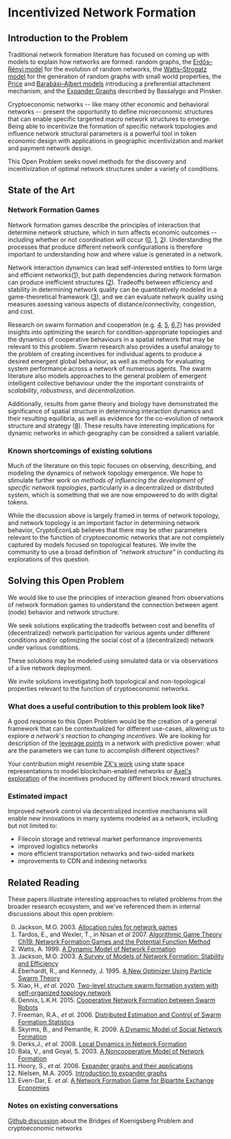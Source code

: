 # Incentivized Network Formation

## Introduction to the Problem

Traditional network formation literature has focused on coming up with models to explain how networks are formed: random graphs, the [Erdős–Rényi model](https://www.renyi.hu/~p_erdos/1959-11.pdf) for the evolution of random networks, the [Watts–Strogatz model](http://worrydream.com/refs/Watts-CollectiveDynamicsOfSmallWorldNetworks.pdf) for the generation of random graphs with small world properties, the [Price](https://www.science.org/doi/10.1126/science.149.3683.510) and  [Barabási–Albert models](https://arxiv.org/abs/cond-mat/0106096) introducing a preferential attachment mechanism, and the [Expander Graphs](http://citeseerx.ist.psu.edu/viewdoc/download?doi=10.1.1.393.1430&rep=rep1&type=pdf) described by Bassalygo and Pinsker. 

Cryptoeconomic networks -- like many other economic and behavioral networks -- present the opportunity to define microeconomic structures that can enable specific targerted macro network structures to emerge. Being able to incentivize the formation of specific network topologies and influence network structural parameters is a powerful tool in token economic design with applications in  geographic incentivization and market and payment network design.

This Open Problem seeks novel methods for the discovery and incentivization of optimal network structures under a variety of conditions.

## State of the Art

### Network Formation Games

Network formation games describe the principles of interaction that determine network structure, which in turn affects economic outcomes -- including whether or not coordination will occur ([0](https://authors.library.caltech.edu/79723/1/sswp1160.pdf), [1](https://dir.ilam.ac.ir/mozafar/gt/s15/Nisan_Non-printable.pdf#page=508), [2](http://citeseerx.ist.psu.edu/viewdoc/download?doi=10.1.1.454.9588&rep=rep1&type=pdf)). Understanding the processes that produce different network configurations is therefore important to understanding how and where value is generated in a network.

Network interaction dynamics can lead self-interested entities to form large and efficient networks([1](https://dir.ilam.ac.ir/mozafar/gt/s15/Nisan_Non-printable.pdf#page=508)), but path dependencies during network formation can produce inefficient structures ([2](http://citeseerx.ist.psu.edu/viewdoc/download?doi=10.1.1.454.9588&rep=rep1&type=pdf)). Tradeoffs between efficiency and stability in determining network quality can be quantitatively modeled in a game-theoretical framework ([3](https://web.stanford.edu/~jacksonm/netsurv.pdf)), and we can evaluate network quality using measures asessing various aspects of distance/connectivity, congestion, and cost. 

Research on swarm formation and cooperation (e.g. [4](http://www.ppgia.pucpr.br/~alceu/mestrado/aula3/PSO_2.pdf), [5](https://www.sciencedirect.com/science/article/pii/S0925231219316558), [6](http://utpedia.utp.edu.my/16515/),[7](https://ieeexplore.ieee.org/abstract/document/1655446)) has provided insights into optimizing the search for condition-appropriate topologies and the dynamics of cooperative behaviours in a spatial network that may be relevant to this problem. Swarm research also provides a useful analogy to the problem of creating incentives for individual agents to produce a desired emergent global behaviour, as well as methods for evaluating system performance across a network of numerous agents. The swarm literature also models approaches to the general problem of emergent intelligent collective behaviour under the the important constraints of *scalability*, *robustness*, and *decentralization*.

Additionally, results from game theory and biology have demonstrated the significance of spatial structure in determining interaction dynamics and their resulting equilibria, as well as evidence for the co-evolution of network structure and strategy ([8](https://link.springer.com/chapter/10.1007/978-3-642-01284-6_11)). These results have interesting implications for dynamic networks in which geography can be considred a salient variable.

### Known shortcomings of existing solutions

Much of the literature on this topic focuses on  observing, describing, and modeling the dynamics of network topology emergence. We hope to stimulate further work on *methods of influencing the development of specific network topologies*, particularly in a decentralized or distributed system, which is something that we are now empowered to do with digital tokens.

While the discussion above is largely framed in terms of network topology, and network topology is an important factor in determining network behavior, CryptoEconLab believes that there may be other parameters relevant to the function of cryptoeconomic networks that are not completely captured by models focused on topological features. We invite the community to use a broad definition of *"network structure"* in conducting its explorations of this question. 

## Solving this Open Problem

We would like to use the principles of interaction gleaned from observations of network formation games to understand the connection between agent (node) behavior and network structure.

We seek solutions explicating the tradeoffs between cost and benefits of (decentralized) network participation for various agents under different conditions and/or optimizing the social cost of a (decentralized) network under various conditions. 

These solutions may be modeled using simulated data or via observations of a live network deployment. 

We invite solutions investigating both topological and non-topological properties relevant to the function of cryptoeconomic networks.

### What does a useful contribution to this problem look like?

A good response to this Open Problem would be the creation of a general framework that can be contextualized for different use-cases, allowing us to explore *a network's reaction to changing incentives*. We are looking for description of the [leverage points](http://www.donellameadows.org/wp-content/userfiles/Leverage_Points.pdf) in a network with predictive power: what are the parameters we can tune to accomplish different objectives?

Your contribution might resemble [ZX's work](https://research.protocol.ai/publications/on-modeling-blockchain-enabled-economic-networks-as-stochastic-dynamical-systems/2020zhang.pdf) using state space representations to model blockchain-enabled networks or [Axel's exploration](https://hackmd.io/@R02mDHrYQ3C4PFmNaxF5bw/B1A_BSztt) of the incentives produced by different block reward structures.

### Estimated impact

Improved network control via decentralized incentive mechanisms will enable new innovations in many systems modeled as a network, including but not limited to:
- Filecoin storage and retrieval market performance improvements 
- improved logistics networks
- more efficient transportation networks and two-sided markets
- improvements to CDN and indexing networks

## Related Reading

These papers illustrate interesting approaches to related problems from the broader research ecosystem, and we've referenced them in internal discussions about this open problem: 

0. Jackson, M.O. 2003. [Allocation rules for network games](https://authors.library.caltech.edu/79723/1/sswp1160.pdf)
1. Tardos, E., and Wexler, T., in Nisan _et al_ 2007. [Algorithmic Game Theory Ch19: Network Formation Games and the Potential Function Method](https://dir.ilam.ac.ir/mozafar/gt/s15/Nisan_Non-printable.pdf#page=508)
2. Watts, A. 1999. [A Dynamic Model of Network Formation](http://citeseerx.ist.psu.edu/viewdoc/download?doi=10.1.1.454.9588&rep=rep1&type=pdf)
3. Jackson, M.O. 2003. [A Survey of Models of Network Formation: Stability and Efficiency](https://web.stanford.edu/~jacksonm/netsurv.pdf)
4. Eberhardt, R., and Kennedy, J. 1995. [A New Optimizer Using Particle Swarm Theory](http://www.ppgia.pucpr.br/~alceu/mestrado/aula3/PSO_2.pdf)
5. Xiao, H., _et al._ 2020. [Two-level structure swarm formation system with self-organized topology network](https://www.sciencedirect.com/science/article/pii/S0925231219316558)
6. Dennis, L.K.H. 2015. [Cooperative Network Formation between Swarm Robots](http://utpedia.utp.edu.my/16515/)
7. Freeman, R.A., _et al._ 2006. [Distributed Estimation and Control of Swarm Formation Statistics](https://ieeexplore.ieee.org/abstract/document/1655446)
8. Skyrms, B., and Pemantle, R. 2009. [A Dynamic Model of Social Network Formation](https://link.springer.com/chapter/10.1007/978-3-642-01284-6_11)
9. Derks,J., _et al._ 2008. [Local Dynamics in Network Formation](https://dke.maastrichtuniversity.nl/f.thuijsman/local%20dynamics.pdf)
10. Bala, V., and Goyal, S. 2003. [A Noncooperative Model of Network Formation](https://onlinelibrary.wiley.com/doi/abs/10.1111/1468-0262.00155)
11. Hoory, S., _et al._ 2006. [Expander graphs and their applications](https://www.ams.org/journals/bull/2006-43-04/S0273-0979-06-01126-8/S0273-0979-06-01126-8.pdf)
12. Nielsen, M.A. 2005. [Introduction to expander graphs](https://michaelnielsen.org/blog/archive/notes/expander_graphs.pdf)
13. Even-Dar, E. _et al._ [A Network Formation Game for Bipartite Exchange Economies](https://www.cis.upenn.edu/~mkearns/papers/econform.pdf)

### Notes on existing conversations

[Github discussion](https://github.com/protocol/CryptoEconLab/discussions/5#discussioncomment-1942506) about the Bridges of Koenigsberg Problem and cryptoeconomic networks


